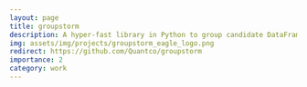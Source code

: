 ```yaml
---
layout: page
title: groupstorm
description: A hyper-fast library in Python to group candidate DataFrame rows against every row in a reference DataFrame according to user-supplied constraints
img: assets/img/projects/groupstorm_eagle_logo.png
redirect: https://github.com/Quantco/groupstorm
importance: 2
category: work
---
```

